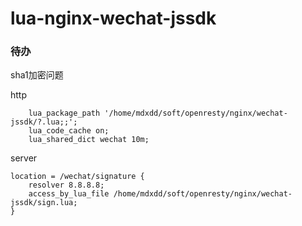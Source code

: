 # lua-nginx-wechat-jssdk



### 待办

sha1加密问题



http

```nginx
    lua_package_path '/home/mdxdd/soft/openresty/nginx/wechat-jssdk/?.lua;;';   
    lua_code_cache on;
    lua_shared_dict wechat 10m;
```

server

```nginx
location = /wechat/signature { 
	resolver 8.8.8.8;
	access_by_lua_file /home/mdxdd/soft/openresty/nginx/wechat-jssdk/sign.lua;
}
```


